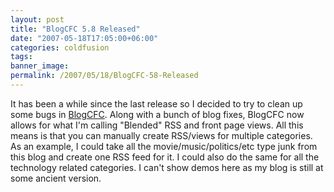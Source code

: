 ```yaml
---
layout: post
title: "BlogCFC 5.8 Released"
date: "2007-05-18T17:05:00+06:00"
categories: coldfusion 
tags: 
banner_image: 
permalink: /2007/05/18/BlogCFC-58-Released
---
```


It has been a while since the last release so I decided to try to clean up some bugs in <a href="http://blogcfc.riaforge.org">BlogCFC</a>. Along with a bunch of blog fixes, BlogCFC now allows for what I'm calling "Blended" RSS and front page views. All this means is that you can manually create RSS/views for multiple categories. As an example, I could take all the movie/music/politics/etc type junk from this blog and create one RSS feed for it. I could also do the same for all the technology related categories. I can't show demos here as my blog is still at some ancient version.